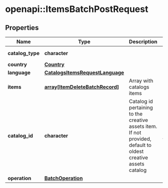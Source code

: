 # openapi::ItemsBatchPostRequest


## Properties
Name | Type | Description | Notes
------------ | ------------- | ------------- | -------------
**catalog_type** | **character** |  | [Enum: [CREATIVE_ASSETS]] 
**country** | [**Country**](Country.md) |  | [Enum: ] 
**language** | [**CatalogsItemsRequestLanguage**](CatalogsItemsRequest_language.md) |  | 
**items** | [**array[ItemDeleteBatchRecord]**](ItemDeleteBatchRecord.md) | Array with catalogs items | 
**catalog_id** | **character** | Catalog id pertaining to the creative assets item. If not provided, default to oldest creative assets catalog | [optional] [Pattern: ^\\d+$] 
**operation** | [**BatchOperation**](BatchOperation.md) |  | [Enum: ] 


